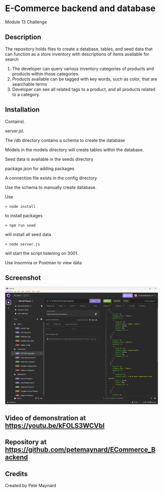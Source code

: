 # E-Commerce backend and database
Module 13 Challenge

## Description

The repository holds files to create a database, tables, and seed data that can function as a store inventory with descriptions of items available for search
  1) The developer can query various inventory categories of products and products within those categories.
  2) Products available can be tagged with key words, such as color, that are searchable terms
  3) Developer can see all related tags to a product, and all products related to a category.


## Installation

Contains\

  server.js\

  The /db directory contains a schema to create the database

  Models in the models directory will create tables within the database.

  Seed data is available in the seeds directory

  package.json for adding packages

  A connection file exists in the config directory

Use the schema to manually create database.

Use 

`> node install`

to install packages

`> npm run seed`

will install all seed data

`> node server.js `

will  start the script listening on 3001.

Use Insomnia or Postman to view data 


## Screenshot

![Picture of note taker](./screenshot.jpg)


## Video of demonstration at https://youtu.be/kFOLS3WCVbI

## Repository at https://github.com/petemaynard/ECommerce_Backend

## Credits

Created by Pete Maynard




